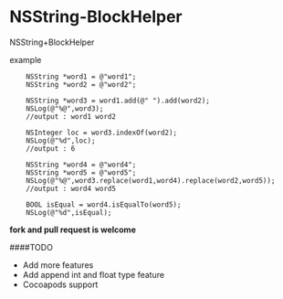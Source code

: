 NSString-BlockHelper
====================

NSString+BlockHelper

example

	    NSString *word1 = @"word1";
	    NSString *word2 = @"word2";
	    
	    NSString *word3 = word1.add(@" ").add(word2);
	    NSLog(@"%@",word3);
	    //output : word1 word2
	    
	    NSInteger loc = word3.indexOf(word2);
	    NSLog(@"%d",loc);
	    //output : 6
	    
	    NSString *word4 = @"word4";
	    NSString *word5 = @"word5";
		NSLog(@"%@",word3.replace(word1,word4).replace(word2,word5));
	    //output : word4 word5
	    
		BOOL isEqual = word4.isEqualTo(word5);
    	NSLog(@"%d",isEqual);
	    
**fork and pull request is welcome**

####TODO
* Add more features
* Add append int and float type feature
* Cocoapods support
